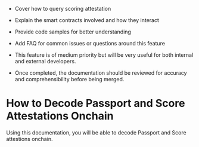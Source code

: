 - Cover how to query scoring attestation
- Explain the smart contracts involved and how they interact
- Provide code samples for better understanding
- Add FAQ for common issues or questions around this feature

- This feature is of medium priority but will be very useful for both internal and external developers.
- Once completed, the documentation should be reviewed for accuracy and comprehensibility before being merged.

# How to Decode Passport and Score Attestations Onchain

Using this documentation, you will be able to decode Passport and Score attestions onchain.

<!-- TODO: deploy passport decoder to base goerli to test, write docs after -->

